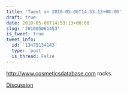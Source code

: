 ```yaml
---
title: 'Tweet on 2010-05-06T14:53:13+00:00'
draft: true
date: 2010-05-06T14:53:13+00:00
slug: '201005061453'
is_tweet: true
tweet_info:
  id: '13475134143'
  type: 'post'
  is_thread: False
---
```




http://www.cosmeticsdatabase.com rocks.

[Discussion](https://x.com/sytelus/status/13475134143)
